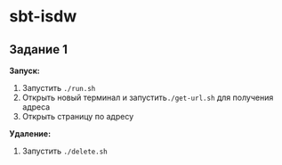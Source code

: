 # sbt-isdw
## Задание 1
**Запуск:**
1. Запустить ```./run.sh```
2. Открыть новый терминал и запустить```./get-url.sh``` для получения адреса
3. Открыть страницу по адресу

**Удаление:**
1. Запустить ```./delete.sh```



